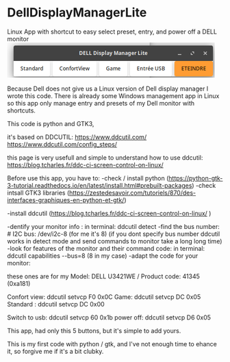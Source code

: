 # DellDisplayManagerLite


Linux App with shortcut to easy select preset, entry, and power off a DELL monitor
![alt text](https://raw.githubusercontent.com/ManTreff/DellDisplayManagerLite/main/delldisplaymanagerlitelinux.png)

Because Dell does not give us a Linux version of Dell display manager I wrote this code.
There is already some Windows management app in Linux so this app only manage entry and presets of my Dell monitor with shortcuts.

This code is python and GTK3,

it's based on DDCUTIL:
https://www.ddcutil.com/
https://www.ddcutil.com/config_steps/

this page is very usefull and simple to understand how to use ddcutil:
https://blog.tcharles.fr/ddc-ci-screen-control-on-linux/

Before use this app,
you have to:
-check / install python (https://python-gtk-3-tutorial.readthedocs.io/en/latest/install.html#prebuilt-packages)
-check intsall GTK3 libraries (https://zestedesavoir.com/tutoriels/870/des-interfaces-graphiques-en-python-et-gtk/)

-install ddcutil (https://blog.tcharles.fr/ddc-ci-screen-control-on-linux/ )

-dentify your monitor info : in terminal: ddcutil detect
-find the bus number: #    I2C bus:             /dev/i2c-8 (for me it's 8) (if you dont specify bus number ddcutil works in detect mode and send commands to monitor take a long long time)
-look for features of the monitor and their command code:  in terminal: ddcutil capabilities --bus=8 (8 in my case)
-adapt the code for your monitor:

these ones are for my Model:  DELL U3421WE /  Product code: 41345  (0xa181)

Confort view: ddcutil setvcp F0 0x0C 
Game: ddcutil setvcp DC 0x05 
Standard : ddcutil setvcp DC 0x00 

Switch to usb: ddcutil setvcp 60 0x1b 
power off: ddcutil setvcp D6 0x05 

This app, had only this 5 buttons, but it's simple to add yours.

This is my first code with python / gtk, and I've not enough time to ehance it, so forgive me if it's a bit clubky.





